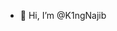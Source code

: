 - 👋 Hi, I’m @K1ngNajib

<!---
K1ngNajib/K1ngNajib is a ✨ special ✨ repository because its `README.md` (this file) appears on your GitHub profile.
You can click the Preview link to take a look at your changes.
--->
